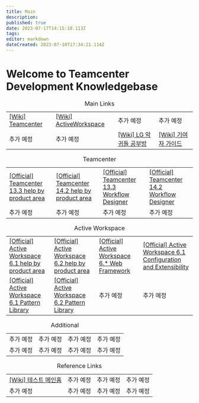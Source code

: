 ```yaml
---
title: Main
description: 
published: true
date: 2023-07-17T14:15:18.113Z
tags: 
editor: markdown
dateCreated: 2023-07-10T17:34:21.114Z
---
```


# Welcome to Teamcenter Development Knowledgebase

<table class="docuLinks" border="0" width="100%">
  <caption>Main Links</caption>
 	<tr>
    <td><a href="/ko/Teamcenter">[Wiki] Teamcenter</a></td>
    <td><a href="/ko/ActiveWorkspace">[Wiki] ActiveWorkspace</a></td>
    <td>추가 예정</td>
    <td>추가 예정</td>
 	</tr>
 	<tr>
    <td>추가 예정</td>
    <td>추가 예정</td>
    <td><a href="/ko/Study">[Wiki] LG 악귀들 공부방</a></td>
    <td><a href="/ko/home/WikiContributerGuide">[Wiki] 기여자 가이드</a></td>
 	</tr>
</table>

<table class="docuLinks" border="0" width="100%">
  <caption>Teamcenter</caption>
 	<tr>
    <td><a href="https://docs.sw.siemens.com/en-US/doc/282219420/PL20210421143201885.xid1899404/xid1899405">[Official] Teamcenter 13.3 help by product area</a></td>
    <td><a href="https://docs.sw.siemens.com/en-US/doc/282219420/PL20220523331910052.xid1899404/xid1899405">[Official] Teamcenter 14.2 help by product area</a></td>
    <td><a href="https://docs.sw.siemens.com/en-US/doc/282219420/PL20210421143201885.workflow_designer/xid363927">[Official] Teamcenter 13.3 Workflow Designer</a></td>
    <td><a href="https://docs.sw.siemens.com/en-US/doc/282219420/PL20220523331910052.workflow_designer/xid363927">[Official] Teamcenter 14.2 Workflow Designer</a></td>
 	</tr>
 	<tr>
    <td>추가 예정</td>
    <td>추가 예정</td>
    <td>추가 예정</td>
    <td>추가 예정</td>
 	</tr>
</table>

<table class="docuLinks" border="0" width="100%">
  <caption>Active Workspace</caption>
 	<tr>
    <td><a href="https://docs.sw.siemens.com/en-US/doc/282219420/PL20211116078066359.xid1899337?audience=external">[Official] Active Workspace 6.1 help by product area</a></td>
    <td><a href="https://docs.sw.siemens.com/en-US/doc/282219420/PL20220523330405661.xid1899337/xid1899339">[Official] Active Workspace 6.2 help by product area</a></td>
    <td><a href="https://docs.sw.siemens.com/en-US/doc/224565084/PL20220505708817566.swf/showcase_overview">[Official] Active Workspace 6.* Web Framework</a></td>
    <td><a href="https://docs.sw.siemens.com/en-US/doc/282219420/PL20211116078066359.Configuration/xid1348837">[Official] Active Workspace 6.1 Configuration and Extensibility</a></td>
 	</tr>
 	<tr>
    <td><a href="https://docs.sw.siemens.com/en-US/doc/282219420/PL20211116077788213.showcase/?audience=external">[Official] Active Workspace 6.1 Pattern Library</a></td>
    <td><a href="https://docs.sw.siemens.com/ko-KR/doc/282219420/PL20220523330558087.showcase/?audience=external">[Official] Active Workspace 6.2 Pattern Library</a></td>
    <td>추가 예정</td>
    <td>추가 예정</td>
 	</tr>
</table>

<table class="docuLinks" border="0" width="100%">
  <caption>Additional</caption>
 	<tr>
    <td>추가 예정</td>
    <td>추가 예정</td>
    <td>추가 예정</td>
    <td>추가 예정</td>
 	</tr>
 	<tr>
    <td>추가 예정</td>
    <td>추가 예정</td>
    <td>추가 예정</td>
    <td>추가 예정</td>
 	</tr>
</table>

<table class="docuLinks" border="0" width="100%">
  <caption>Reference Links</caption>
 	<tr>
    <td><a href="/ko/home">[Wiki] 테스트 메인홈</a></td>
    <td>추가 예정</td>
    <td>추가 예정</td>
    <td>추가 예정</td>
 	</tr>
 	<tr>
    <td>추가 예정</td>
    <td>추가 예정</td>
    <td>추가 예정</td>
    <td>추가 예정</td>
 	</tr>
</table>